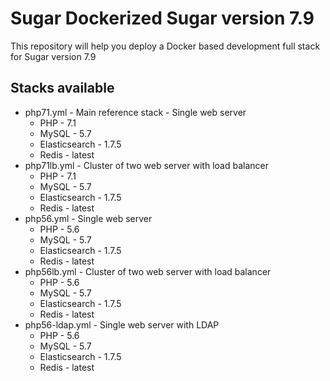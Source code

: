 # Sugar Dockerized Sugar version 7.9
This repository will help you deploy a Docker based development full stack for Sugar version 7.9

## Stacks available
* php71.yml - Main reference stack - Single web server
    * PHP - 7.1
    * MySQL - 5.7
    * Elasticsearch - 1.7.5
    * Redis - latest
* php71lb.yml - Cluster of two web server with load balancer
    * PHP - 7.1
    * MySQL - 5.7
    * Elasticsearch - 1.7.5
    * Redis - latest
* php56.yml - Single web server
    * PHP - 5.6
    * MySQL - 5.7
    * Elasticsearch - 1.7.5
    * Redis - latest
* php56lb.yml - Cluster of two web server with load balancer
    * PHP - 5.6
    * MySQL - 5.7
    * Elasticsearch - 1.7.5
    * Redis - latest
* php56-ldap.yml - Single web server with LDAP
    * PHP - 5.6
    * MySQL - 5.7
    * Elasticsearch - 1.7.5
    * Redis - latest
